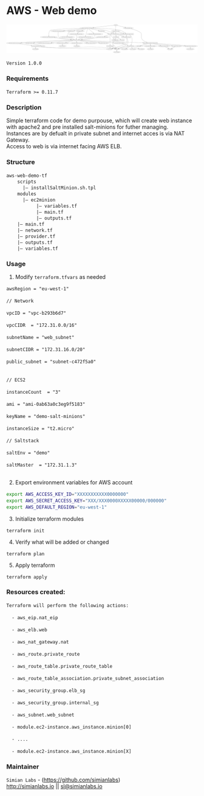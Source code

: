 # AWS - Web demo

![TF grph](graph.png "Schema")

``Version 1.0.0``   

### Requirements   
`Terraform >= 0.11.7` 

### Description
Simple terraform code for demo purpouse, which will create web instance with apache2 and pre installed salt-minions for futher managing.  
Instances are by defualt in private subnet and internet acces is via NAT Gateway.  
Access to web is via internet facing AWS ELB.

### Structure

```
aws-web-demo-tf
    scripts
      |— installSaltMinion.sh.tpl
    modules
      |— ec2minion
           |— variables.tf
           |— main.tf
           |— outputs.tf
    |— main.tf
    |— network.tf
    |— provider.tf
    |— outputs.tf
    |— variables.tf
```

### Usage

1. Modify `terraform.tfvars` as needed

```golang
awsRegion = "eu-west-1"

// Network

vpcID = "vpc-b293b6d7"

vpcCIDR  = "172.31.0.0/16"

subnetName = "web_subnet"

subnetCIDR = "172.31.16.0/20"

public_subnet = "subnet-c472f5a0"


// ECS2

instanceCount  = "3"

ami = "ami-0ab63a0c3eg9f5183"

keyName = "demo-salt-minions"

instanceSize = "t2.micro"

// Saltstack 

saltEnv = "demo"

saltMaster  = "172.31.1.3"


```

2. Export environment variables for AWS account

```bash
export AWS_ACCESS_KEY_ID="XXXXXXXXXXX0000000"
export AWS_SECRET_ACCESS_KEY="XXX/XXX0000XXXXX00000/000000"
export AWS_DEFAULT_REGION="eu-west-1"
```

3. Initialize terraform modules

```
terraform init
```

4. Verify what will be added or changed

```
terraform plan
```

5. Apply terraform

```
terraform apply
```

### Resources created:
```
Terraform will perform the following actions:

  - aws_eip.nat_eip

  - aws_elb.web

  - aws_nat_gateway.nat

  - aws_route.private_route

  - aws_route_table.private_route_table

  - aws_route_table_association.private_subnet_association

  - aws_security_group.elb_sg

  - aws_security_group.internal_sg

  - aws_subnet.web_subnet

  - module.ec2-instance.aws_instance.minion[0]

  - ....

  - module.ec2-instance.aws_instance.minion[X]
```
### Maintainer
`Simian Labs` - (https://github.com/simianlabs)  
http://simianlabs.io || sl@simianlabs.io